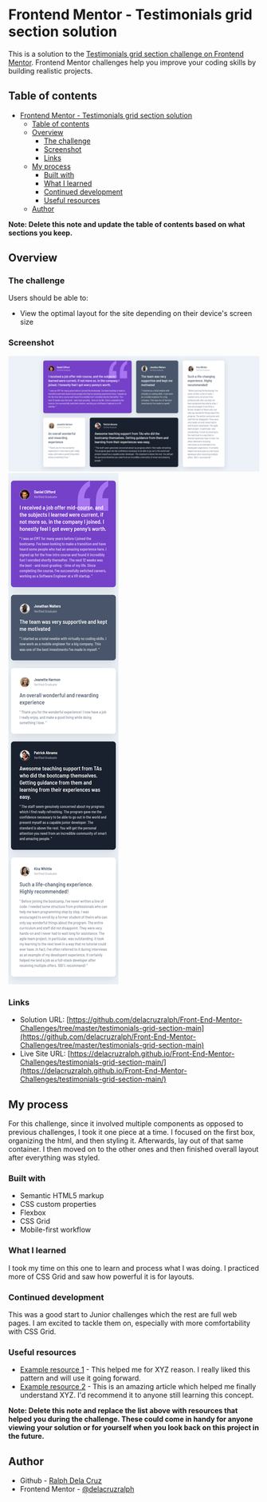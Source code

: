 # Frontend Mentor - Testimonials grid section solution

This is a solution to the [Testimonials grid section challenge on Frontend Mentor](https://www.frontendmentor.io/challenges/testimonials-grid-section-Nnw6J7Un7). Frontend Mentor challenges help you improve your coding skills by building realistic projects. 

## Table of contents

- [Frontend Mentor - Testimonials grid section solution](#frontend-mentor---testimonials-grid-section-solution)
  - [Table of contents](#table-of-contents)
  - [Overview](#overview)
    - [The challenge](#the-challenge)
    - [Screenshot](#screenshot)
    - [Links](#links)
  - [My process](#my-process)
    - [Built with](#built-with)
    - [What I learned](#what-i-learned)
    - [Continued development](#continued-development)
    - [Useful resources](#useful-resources)
  - [Author](#author)

**Note: Delete this note and update the table of contents based on what sections you keep.**

## Overview

### The challenge

Users should be able to:

- View the optimal layout for the site depending on their device's screen size

### Screenshot

![](./desktop.png)
![](./mobile.png)

### Links

- Solution URL: [https://github.com/delacruzralph/Front-End-Mentor-Challenges/tree/master/testimonials-grid-section-main](https://github.com/delacruzralph/Front-End-Mentor-Challenges/tree/master/testimonials-grid-section-main)
- Live Site URL: [https://delacruzralph.github.io/Front-End-Mentor-Challenges/testimonials-grid-section-main/](https://delacruzralph.github.io/Front-End-Mentor-Challenges/testimonials-grid-section-main/)

## My process

For this challenge, since it involved multiple components as opposed to previous challenges, I took it one piece at a time. I focused on the first box, organizing the html, and then styling it. Afterwards, lay out of that same container. I then moved on to the other ones and then finished overall layout after everything was styled.

### Built with

- Semantic HTML5 markup
- CSS custom properties
- Flexbox
- CSS Grid
- Mobile-first workflow

### What I learned

I took my time on this one to learn and process what I was doing. I practiced more of CSS Grid and saw how powerful it is for layouts.

### Continued development

This was a good start to Junior challenges which the rest are full web pages. I am excited to tackle them on, especially with more comfortability with CSS Grid.

### Useful resources

- [Example resource 1](https://www.example.com) - This helped me for XYZ reason. I really liked this pattern and will use it going forward.
- [Example resource 2](https://www.example.com) - This is an amazing article which helped me finally understand XYZ. I'd recommend it to anyone still learning this concept.

**Note: Delete this note and replace the list above with resources that helped you during the challenge. These could come in handy for anyone viewing your solution or for yourself when you look back on this project in the future.**

## Author

- Github - [Ralph Dela Cruz](https://github.com/delacruzralph/)
- Frontend Mentor - [@delacruzralph](https://www.frontendmentor.io/profile/delacruzralph)
